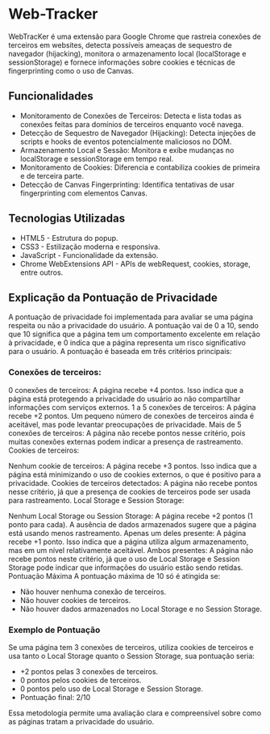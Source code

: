 # Web-Tracker

WebTracKer é uma extensão para Google Chrome que rastreia conexões de terceiros em websites, detecta possíveis ameaças de sequestro de navegador (hijacking), monitora o armazenamento local (localStorage e sessionStorage) e fornece informações sobre cookies e técnicas de fingerprinting como o uso de Canvas.

## Funcionalidades
- Monitoramento de Conexões de Terceiros: Detecta e lista todas as conexões feitas para domínios de terceiros enquanto você navega.
- Detecção de Sequestro de Navegador (Hijacking): Detecta injeções de scripts e hooks de eventos potencialmente maliciosos no DOM.
- Armazenamento Local e Sessão: Monitora e exibe mudanças no localStorage e sessionStorage em tempo real.
- Monitoramento de Cookies: Diferencia e contabiliza cookies de primeira e de terceira parte.
- Detecção de Canvas Fingerprinting: Identifica tentativas de usar fingerprinting com elementos Canvas.

## Tecnologias Utilizadas
- HTML5 - Estrutura do popup.
- CSS3 - Estilização moderna e responsiva.
- JavaScript - Funcionalidade da extensão.
- Chrome WebExtensions API - APIs de webRequest, cookies, storage, entre outros.

## Explicação da Pontuação de Privacidade
A pontuação de privacidade foi implementada para avaliar se uma página respeita ou não a privacidade do usuário. A pontuação vai de 0 a 10, sendo que 10 significa que a página tem um comportamento excelente em relação à privacidade, e 0 indica que a página representa um risco significativo para o usuário. A pontuação é baseada em três critérios principais:

### Conexões de terceiros:

0 conexões de terceiros: A página recebe +4 pontos. Isso indica que a página está protegendo a privacidade do usuário ao não compartilhar informações com serviços externos.
1 a 5 conexões de terceiros: A página recebe +2 pontos. Um pequeno número de conexões de terceiros ainda é aceitável, mas pode levantar preocupações de privacidade.
Mais de 5 conexões de terceiros: A página não recebe pontos nesse critério, pois muitas conexões externas podem indicar a presença de rastreamento.
Cookies de terceiros:

Nenhum cookie de terceiros: A página recebe +3 pontos. Isso indica que a página está minimizando o uso de cookies externos, o que é positivo para a privacidade.
Cookies de terceiros detectados: A página não recebe pontos nesse critério, já que a presença de cookies de terceiros pode ser usada para rastreamento.
Local Storage e Session Storage:

Nenhum Local Storage ou Session Storage: A página recebe +2 pontos (1 ponto para cada). A ausência de dados armazenados sugere que a página está usando menos rastreamento.
Apenas um deles presente: A página recebe +1 ponto. Isso indica que a página utiliza algum armazenamento, mas em um nível relativamente aceitável.
Ambos presentes: A página não recebe pontos neste critério, já que o uso de Local Storage e Session Storage pode indicar que informações do usuário estão sendo retidas.
Pontuação Máxima
A pontuação máxima de 10 só é atingida se:

- Não houver nenhuma conexão de terceiros.
- Não houver cookies de terceiros.
- Não houver dados armazenados no Local Storage e no Session Storage.
 ### Exemplo de Pontuação
Se uma página tem 3 conexões de terceiros, utiliza cookies de terceiros e usa tanto o Local Storage quanto o Session Storage, sua pontuação seria:

- +2 pontos pelas 3 conexões de terceiros.
- 0 pontos pelos cookies de terceiros.
- 0 pontos pelo uso de Local Storage e Session Storage.
- Pontuação final: 2/10

Essa metodologia permite uma avaliação clara e compreensível sobre como as páginas tratam a privacidade do usuário.
